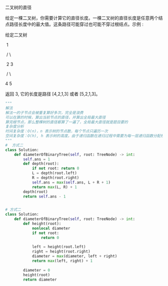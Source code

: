 二叉树的直径

给定一棵二叉树，你需要计算它的直径长度。一棵二叉树的直径长度是任意两个结点路径长度中的最大值。这条路径可能穿过也可能不穿过根结点。示例 :

给定二叉树

​     1

​     / \

​    2  3

​    / \   

   4  5  

返回 3, 它的长度是路径 [4,2,1,3] 或者 [5,2,1,3]。

```python
"""
解法
解法一的子节点会被重复算好多次，完全是浪费
可以在算的时候，算出当前节点的直径，并算出全局最大直径
算完根节点，那么整棵树的直径都算了一遍了，全局最大直径就是题目要的
复杂度分析
时间复杂度：O(n)，n 表示树的节点数，每个节点只遍历一次
空间复杂度：O(h), h 表示树的高度。由于递归函数在递归过程中需要为每一层递归函数分配栈空间，所以这里需要额外的空间且该空间取决于递归的深度，而递归的深度显然为二叉树的高度，并且每次递归调用的函数里又只用了常数个变量，所以所需空间复杂度为 O(h)
"""
#  方式二
class Solution:
    def diameterOfBinaryTree(self, root: TreeNode) -> int:
        self.ans = 1
        def depth(root):
            if not root: return 0
            L = depth(root.left)
            R = depth(root.right)
            self.ans = max(self.ans, L + R + 1)
            return max(L, R) + 1
        depth(root)
        return self.ans - 1


# 方式二
class Solution:
    def diameterOfBinaryTree(self, root: TreeNode) -> int:
        def height(root):
            nonlocal diameter
            if not root:
                return 0
            
            left = height(root.left)
            right = height(root.right)
            diameter = max(diameter, left + right)
            return max(left, right) + 1
        
        diameter = 0
        height(root)
        return diameter
```

